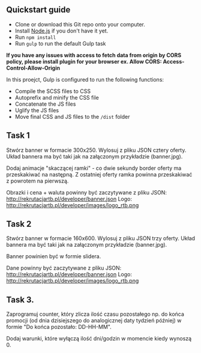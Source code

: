 ## Quickstart guide

* Clone or download this Git repo onto your computer.
* Install [Node.js](https://nodejs.org/en/) if you don't have it yet.
* Run `npm install`
* Run `gulp` to run the default Gulp task

**If you have any issues with access to fetch data from origin by CORS policy, please install plugin for your browser ex. Allow CORS: Access-Control-Allow-Origin**

In this proejct, Gulp is configured to run the following functions:

* Compile the SCSS files to CSS
* Autoprefix and minify the CSS file
* Concatenate the JS files
* Uglify the JS files
* Move final CSS and JS files to the `/dist` folder
 


## Task 1

Stwórz banner w formacie 300x250. Wylosuj z pliku JSON cztery oferty. Układ bannera ma być taki jak na załączonym przykładzie (banner.jpg). 

Dodaj animacje "skaczącej ramki" - co dwie sekundy border oferty ma przeskakiwać na następną. Z ostatniej oferty ramka powinna przeskakiwać z powrotem na pierwszą.

Obrazki i cena + waluta powinny być zaczytywane z pliku JSON: http://rekrutacjartb.pl/developer/banner.json
Logo: http://rekrutacjartb.pl/developer/images/logo_rtb.png

## Task 2

Stwórz banner w formacie 160x600. Wylosuj z pliku JSON trzy oferty. Układ bannera ma być taki jak na załączonym przykładzie (banner.jpg). 

Banner powinien być w formie slidera. 

Dane powinny być zaczytywane z pliku JSON: http://rekrutacjartb.pl/developer/banner.json
Logo: http://rekrutacjartb.pl/developer/images/logo_rtb.png

## Task 3.

Zaprogramuj counter, który zlicza ilość czasu pozostałego np. do końca promocji (od dnia dzisiejszego do analogicznej daty tydzień później) w formie "Do końca pozostało: DD-HH-MM".

Dodaj warunki, które wyłączą ilość dni/godzin w momencie kiedy wynoszą 0.

